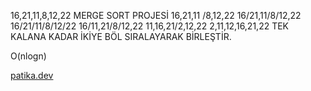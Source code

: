 
16,21,11,8,12,22 MERGE SORT PROJESİ
16,21,11 /8,12,22
16/21,11/8/12,22
16/21/11/8/12/22
16/11,21/8/12,22
11,16,21/2,12,22
2,11,12,16,21,22
TEK KALANA KADAR İKİYE BÖL SIRALAYARAK BİRLEŞTİR.

O(nlogn)

[patika.dev](https//patika.dev/tr)

